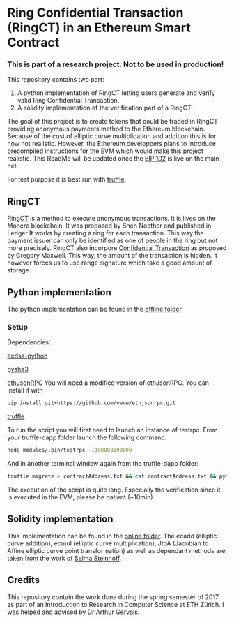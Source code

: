 # Ring Confidential Transaction (RingCT) in an Ethereum Smart Contract


### This is part of a research project. Not to be used in production!


This repository contains two part:
1. A python implementation of RingCT letting users generate and verify valid Ring Confidential Transaction.
2. A solidity implementation of the verification part of a RingCT. 

The goal of this project is to create tokens that could be traded in RingCT providing anonymous payments method to the Ethereum blockchain. Because of the cost of elliptic curve multiplication and addition this is for now not realistic. However, the Ethereum developpers plans to introduce precompiled instructions for the EVM which would make this project realistic. This ReadMe will be updated once the [EIP 102](https://github.com/ethereum/EIPs/issues/102) is live on the main net. 

For test purpose it is best run with [truffle](https://github.com/trufflesuite/truffle).

## RingCT
[RingCT](https://eprint.iacr.org/2015/1098.pdf) is a method to execute anonymous transactions. It is lives on the Monero blockchain. It was proposed by Shen Noether and published in Ledger
It works by creating a ring for each transaction. This way the payment issuer can only be identified as one of people in the ring but not more precisely. 
RingCT also incorpore [Confidential Transaction](https://people.xiph.org/~greg/confidential_values.txt) as proposed by Gregory Maxwell. This way, the amount of the transaction is hidden. It however forces us to use range signature which take a good amount of storage. 

## Python implementation
The python implementation can be found in the [offline folder](./offline/). 
### Setup
Dependencies: 

[ecdsa-python](https://github.com/warner/python-ecdsa)

[pysha3](https://github.com/tiran/pysha3)

[ethJsonRPC](https://github.com/vwvw/ethjsonrpc.git)
You will need a modified version of ethJsonRPC. You can install it with 

```bash
pip install git+https://github.com/vwvw/ethjsonrpc.git
```
[truffle](http://truffleframework.com/)

To run the script you will first need to launch an instance of testrpc.
From your truffle-dapp folder launch the following command:

```bash
node_modules/.bin/testrpc -l100000000000
```

And in another terminal window again from the truffle-dapp folder:
```bash
truffle migrate > contractAddress.txt && cat contractAddress.txt && python3 ../RingCT/offline/ringCT.py
```
The execution of the script is quite long. Especially the verification since it is executed in the EVM, please be patient (~10min).

## Solidity implementation
This implementation can be found in the [online folder](./online/). The ecadd (elliptic curve addition), ecmul (elliptic curve multiplication), JtoA (Jacobian to Affine elliptic curve point transformation) as well as dependant methods are taken from the work of [Selma Steinhoff](https://www.linkedin.com/in/selmasteinhoff/?ppe=1).

## Credits
This repository contain the work done during the spring semester of 2017 as part of an Introduction to Research in Computer Science at ETH Zürich.
I was helped and advised by [Dr Arthur Gervais](http://arthurgervais.com/).
